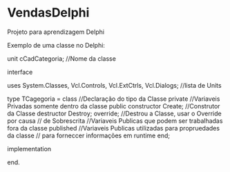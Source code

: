 # VendasDelphi
Projeto para aprendizagem Delphi

Exemplo de uma classe no Delphi:

unit cCadCategoria; //Nome da classe

interface

uses
  System.Classes,
  Vcl.Controls,
  Vcl.ExtCtrls,
  Vcl.Dialogs; //lista de Units

type
  TCagegoria = class //Declaração do tipo da Classe
  private
    //Variaveis Privadas somente dentro da classe
  public
    constructor Create; //Construtor da Classe
    destructor Destroy; override; //Destrou a Classe, usar o Override por causa
                                  // de Sobrescrita
    //Variaveis Publicas que podem ser trabalhadas fora da classe
  published
    //Variaveis Publicas utilizadas para propruedades da classe
    // para forneccer informações em runtime
  end;

implementation

end.
